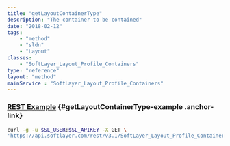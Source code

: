 ```yaml
---
title: "getLayoutContainerType"
description: "The container to be contained"
date: "2018-02-12"
tags:
    - "method"
    - "sldn"
    - "Layout"
classes:
    - "SoftLayer_Layout_Profile_Containers"
type: "reference"
layout: "method"
mainService : "SoftLayer_Layout_Profile_Containers"
---
```


### [REST Example](#getLayoutContainerType-example) <a href="/article/rest/"><i class="fas fa-question"></i></a> {#getLayoutContainerType-example .anchor-link} 
```bash
curl -g -u $SL_USER:$SL_APIKEY -X GET \
'https://api.softlayer.com/rest/v3.1/SoftLayer_Layout_Profile_Containers/{SoftLayer_Layout_Profile_ContainersID}/getLayoutContainerType'
```
